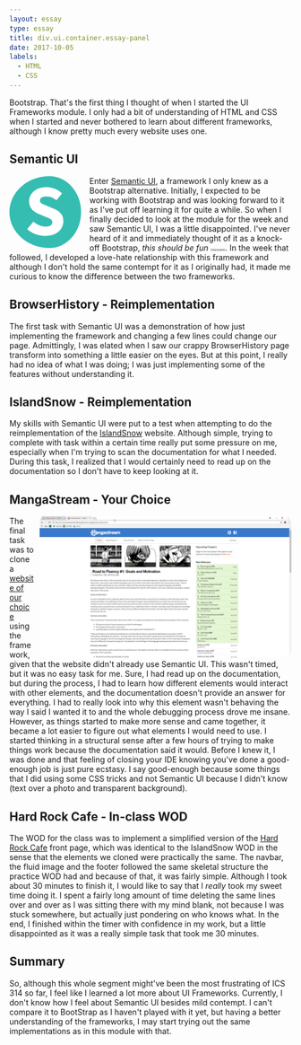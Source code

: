 ```yaml
---
layout: essay
type: essay
title: div.ui.container.essay-panel
date: 2017-10-05
labels: 
  - HTML
  - CSS
---
```

<p>
	Bootstrap. That's the first thing I thought of when I started the UI Frameworks module. I only had a bit of understanding of HTML and CSS when I started and never bothered to learn about different frameworks, although I know pretty much every website uses one. 
</p>

<h2>Semantic UI</h2>
<div>
<img src="/images/semantic-logo.png" style="float: left; border-radius: 50%; padding-right: 15px;">
<p>
	Enter <a href="https://semantic-ui.com/">Semantic UI</a>, a framework I only knew as a Bootstrap alternative. Initially, I expected to be working with Bootstrap and was looking forward to it as I've put off learning it for quite a while. So when I finally decided to look at the module for the week and saw Semantic UI, I was a little disappointed. I've never heard of it and immediately thought of it as a knock-off Bootstrap, <i>this should be fun <small style="font-size: 5px">(/sarcasm)</small></i>. In the week that followed, I developed a love-hate relationship with this framework and although I don't hold the same contempt for it as I originally had, it made me curious to know the difference between the two frameworks.
</p>
</div>

<h2>BrowserHistory - Reimplementation</h2>
<p>
	The first task with Semantic UI was a demonstration of how just implementing the framework and changing a few lines could change our page. Admittingly, I was elated when I saw our crappy BrowserHistory page transform into something a little easier on the eyes. But at this point, I really had no idea of what I was doing; I was just implementing some of the features without understanding it.
</p>

<h2>IslandSnow - Reimplementation</h2>
<p>
	My skills with Semantic UI were put to a test when attempting to do the reimplementation of the <a href="https://islandsnow.com/">IslandSnow</a> website. Although simple, trying to complete with task within a certain time really put some pressure on me, especially when I'm trying to scan the documentation for what I needed. During this task, I realized that I would certainly need to read up on the documentation so I don't have to keep looking at it.
</p>

<h2>MangaStream - Your Choice</h2>
<div>
<a href="https://blairmuraoka.github.io/images/mangastream-semanticui.png"><img src="/images/mangastream-semanticui.png" style="float: right; width: 450px; height 150px; padding-left: 10px; border-radius: 15px;"></a>
<p>
	The final task was to clone a <a href="http://mangastream.com/">website of our choice</a> using the framework, given that the website didn't already use Semantic UI. This wasn't timed, but it was no easy task for me. Sure, I had read up on the documentation, but during the process, I had to learn how different elements would interact with other elements, and the documentation doesn't provide an answer for everything. I had to really look into why this element wasn't behaving the way I said I wanted it to and the whole debugging process drove me insane. However, as things started to make more sense and came together, it became a lot easier to figure out what elements I would need to use. I started thinking in a structural sense after a few hours of trying to make things work because the documentation said it would. Before I knew it, I was done and that feeling of closing your IDE knowing you've done a good-enough job is just pure ecstasy. I say good-enough because some things that I did using some CSS tricks and not Semantic UI because I didn't know (text over a photo and transparent background).
</p>
</div>

<h2>Hard Rock Cafe - In-class WOD</h2>
<p>
  The WOD for the class was to implement a simplified version of the <a href="http://www.hardrock.com/cafes/honolulu/">Hard Rock Cafe</a> front page, which was identical to the IslandSnow WOD in the sense that the elements we cloned were practically the same. The navbar, the fluid image and the footer followed the same skeletal structure the practice WOD had and because of that, it was fairly simple. Although I took about 30 minutes to finish it, I would like to say that I <i>really</i> took my sweet time doing it. I spent a fairly long amount of time deleting the same lines over and over as I was sitting there with my mind blank, not because I was stuck somewhere, but actually just pondering on who knows what. In the end, I finished within the timer with confidence in my work, but a little disappointed as it was a really simple task that took me 30 minutes.
</p>
<h2>Summary</h2>
<p>
	So, although this whole segment might've been the most frustrating of ICS 314 so far, I feel like I learned a lot more about UI Frameworks. Currently, I don't know how I feel about Semantic UI besides mild contempt. I can't compare it to BootStrap as I haven't played with it yet, but having a better understanding of the frameworks, I may start trying out the same implementations as in this module with that.
</p>
